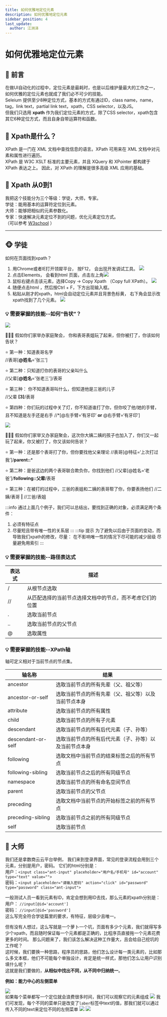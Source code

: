 ```yaml
---
title: 如何优雅地定位元素
description: 如何优雅地定位元素
sidebar_position: 4
last_update:
  author: 江洲泽
---
```


# 如何优雅地定位元素

## 🎯 前言
在做UI自动化的过程中，定位元素是最耗时，也是以后维护量最大的工作之一，如何优雅的定位元素也就成了我们必不可少的技能。    
Seleium 提供至少8种定位方式，基本的方式有通过ID，class name，name， tag，link text，partial link text，xpath，CSS selector，以及JS。    
但我们只选用 **xpath** 作为我们定位元素的方式，除了CSS selector，xpath包含其它6种定位方式，而且自身自带运算符和函数。

## 🎯 Xpath是什么？
XPath 是一门在 XML 文档中查找信息的语言。XPath 可用来在 XML 文档中对元素和属性进行遍历。    
XPath 是 W3C XSLT 标准的主要元素，并且 XQuery 和 XPointer 都构建于 XPath 表达之上。 
因此，对 XPath 的理解是很多高级 XML 应用的基础。

## 🎯 Xpath 从0到1
我把这个技能分为三个等级：学徒，大师，专家。    
学徒：能用基本的运算符定位到元素。  
大师：能够把相似的元素参数化。  
专家：快速解决元素定位不到的问题，优化元素定位方式。    
（可以参考 [W3school](https://www.w3school.com.cn/xpath/index.asp) ）

****

## 🐵 学徒
如何在页面找到xpath？   
1. 用Chrome或者IE打开领犀平台， 按F12， 会出现开发调试工具。 
![](@site/static/img/test_img/2022-08-08-12-15-44.png)   
1. 点击Elements， 会看到html 页面，点击左上角![](@site/static/img/test_img/2022-08-08-12-18-50.png)
2. 鼠标右键点击该元素，选择Copy → Copy Xpath （Copy full XPath）。 
![](@site/static/img/test_img/2022-08-08-12-16-16.png) 
4. 随便点击html ，然后按Ctrl + F，下方出现输入框。  
5. 粘贴从刚才的xpath，html会自动定位元素并且背景色标黄， 右下角会显示改xpath找到了几个元素。 
![](@site/static/img/test_img/2022-08-08-12-16-52.png)

### 💡 **需要掌握的技能--如何“告状”？**
![](@site/static/img/test_img/2022-08-08-12-17-18.png)    

👨‍👧‍👦 假如你们家举办家庭聚会， 你和表哥表姐玩了起来，但你被打了，你该如何告状？

⭐ 第一种：知道表哥名字    
//表哥[**@姓名**='张三']    

⭐ 第二种：只知道打你的表哥的父亲叫什么    
//父辈[**@姓名**='张老三']/表哥 

⭐ 第三种： 你不知道表哥叫什么，但知道他是三爸的儿子   
//父辈 **[3]**/表哥  

⭐ 第四种：你们玩的过程中关了灯，你不知道谁打了你，但你咬了他/她的手臂，且不知道是左手还是右手 
//*[@左手臂=‘有牙印’ **or** @右手臂=‘有牙印’]    

![](@site/static/img/test_img/2022-08-08-12-17-40.png)

👨‍👧‍👦 假如你们家举又办家庭聚会，这次你大姨二姨的孩子也加入了，你们又一起玩了起来，你又被打了，你又该如何告状？

⭐ 第一种：还是那个表哥打了你，但你要找他父亲理论
//表哥[@特征=‘上次打过我’]/**parent::***

⭐ 第二种：是爸这边的两个表哥联合欺负你，你找到他们
//父辈[@姓名=‘老爸’]/**following::父辈**/表哥

⭐ 第三种：在被打的过程中，三爸的表姐和二姨的表哥帮了你，你要表扬他们
//二姨/表哥 **|** //三爸/表姐

:::info 通过上面几个例子，我们可以总结出，要找到正确的对象，必须满足两个条件：

1. 必须有特征点
2. 尽量短且带有唯一性的关系层
:::
:::tip 提示
为了避免以后由于页面的变动，而导致我们xpath的修改，尽量：
在不影响唯一性的情况下尽可能的减少层级
尽量避免用索引
:::

### 💡 **需要掌握的技能--路径表达式**

| 表达式 | 描述 |
| ------------ | -------- |
| /	| 从根节点选取 |
| // | 	从匹配选择的当前节点选择文档中的节点，而不考虑它们的位置 |
| .	| 选取当前节点 |
| .. | 选取当前节点的父节点 |
| @ | 选取属性 |

### 💡 **需要掌握的技能--XPath轴**  
轴可定义相对于当前节点的节点集。    

| 轴名称 | 结果 |     
| - | - |
| ancestor | 选取当前节点的所有先辈（父、祖父等） | 
| ancestor-or-self | 选取当前节点的所有先辈（父、祖父等）以及当前节点本身 | 
| attribute | 选取当前节点的所有属性 |  
| child | 选取当前节点的所有子元素 |    
| descendant | 选取当前节点的所有后代元素（子、孙等） | 
| descendant-or-self | 选取当前节点的所有后代元素（子、孙等）以及当前节点本身 | 
| following | 选取文档中当前节点的结束标签之后的所有节点 |  
| following-sibling | 选取当前节点之后的所有同级节点 |  
| namespace | 选取当前节点的所有命名空间节点 |  
| parent | 选取当前节点的父节点 |   
| preceding | 选取文档中当前节点的开始标签之前的所有节点 |  
| preceding-sibling | 选取当前节点之前的所有同级节点 |  
| self | 选取当前节点 | 

## 👤 大师

我们还是拿数商云云平台举例， 我们来到登录界面，常见的登录流程会用到三个元素，分别是用户，密码。 
它们的html分别是：  
用户：`<input class="ant-input" placeholder="用户名/手机号" id="account" type="text" value=""> `  
密码：`<input placeholder="请输入密码" action="click" id="password" type="password" class="ant-input"> `  


一般测试人员一看到元素有ID，肯定会想到用ID去找，那么元素的xpath分别是：    
用户： `//input[@id='account']`     
密码： `//input[@id='password']`    
这么写完全符合学徒篇里的要求，有特征，层级少且唯一。

但有没有人想过，这么写就是一个萝卜一个坑，页面有多少个元素，我们就得写多少个xpath，而且随时保证每一个元素都是正确的，比程序员直接拖一个元素花费更多的时间。 
那么问题来了，我们该怎么解决这种工作量大，且会给自己挖坑的工作呢？  
这时候，我们要换一种思路，程序员的思路，他们怎么设计每一类元素的，比如那么多文本框，他们不可能每个单独设计，肯定是统一样式，那他们怎么让用户识别填什么呢？  
这就是我们要做的，**从相似中找出不同，从不同中归纳统一**。   

**例如：能力中心的左侧菜单**
>
![](@site/static/img/test_img/2022-08-08-10-16-04.png)  
如果每个菜单都写一个定位就会浪费很多时间，我们可以观察它的元素组成
![](@site/static/img/test_img/2022-08-08-10-17-39.png)
我们可发现，每个不同的菜单只是改变了`laber`标签中text的值，那我们就可以通过传入不同的text来定位不同的左侧菜单
![](@site/static/img/test_img/2022-08-08-10-19-30.png)
![](@site/static/img/test_img/2022-08-08-10-19-53.png)